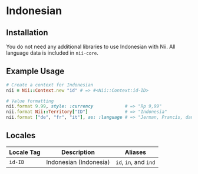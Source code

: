 <!-- This file has been generated. Source: languages/_template.md.erb -->

# Indonesian

## Installation

You do not need any additional libraries to use Indonesian with Nii.
All language data is included in `nii-core`.

## Example Usage

``` ruby
# Create a context for Indonesian
nii = Nii::Context.new "id" # => #<Nii::Context:id-ID>

# Value formatting
nii.format 9.99, style: :currency            # => "Rp 9,99"
nii.format Nii::Territory["ID"]              # => "Indonesia"
nii.format ["de", "fr", "it"], as: :language # => "Jerman, Prancis, dan Italia"
```


## Locales

<table>
  <thead>
    <tr>
      <th>Locale Tag</th>
      <th>Description</th>
      <th>Aliases</th>
    </tr>
  </thead>
  <tbody>
    <tr>
      <td><code>id-ID</code></td>
      <td>Indonesian (Indonesia)</td>
      <td><code>id</code>, <code>in</code>, and <code>ind</code></td>
    </tr>
  </tbody>
</table>

